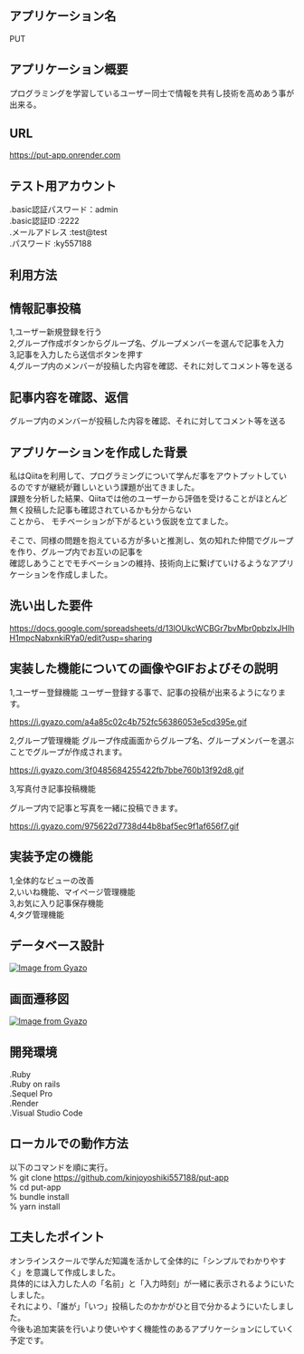アプリケーション名  
---
PUT  

アプリケーション概要
----------------

プログラミングを学習しているユーザー同士で情報を共有し技術を高めあう事が出来る。

URL
----------------

https://put-app.onrender.com


テスト用アカウント
----------------

.basic認証パスワード：admin  
.basic認証ID      :2222  
.メールアドレス     :test@test  
.パスワード        :ky557188  



利用方法
----  


情報記事投稿
----------------

1,ユーザー新規登録を行う  
2,グループ作成ボタンからグループ名、グループメンバーを選んで記事を入力  
3,記事を入力したら送信ボタンを押す  
4,グループ内のメンバーが投稿した内容を確認、それに対してコメント等を送る  

記事内容を確認、返信
-----------------

グループ内のメンバーが投稿した内容を確認、それに対してコメント等を送る

アプリケーションを作成した背景
-----------------

私はQiitaを利用して、プログラミングについて学んだ事をアウトプットしているのですが継続が難しいという課題が出てきました。   
課題を分析した結果、Qiitaでは他のユーザーから評価を受けることがほとんど無く投稿した記事も確認されているかも分からない  
ことから、
モチベーションが下がるという仮説を立てました。 

そこで、同様の問題を抱えている方が多いと推測し、気の知れた仲間でグループを作り、グループ内でお互いの記事を  
確認しあうことでモチベーションの維持、技術向上に繋げていけるようなアプリケーションを作成しました。

洗い出した要件
---------------- 

https://docs.google.com/spreadsheets/d/13lOUkcWCBGr7bvMbr0pbzIxJHIhH1mpcNabxnkiRYa0/edit?usp=sharing


実装した機能についての画像やGIFおよびその説明
----------------

1,ユーザー登録機能
ユーザー登録する事で、記事の投稿が出来るようになります。


https://i.gyazo.com/a4a85c02c4b752fc56386053e5cd395e.gif

2,グループ管理機能
グループ作成画面からグループ名、グループメンバーを選ぶことでグループが作成されます。

https://i.gyazo.com/3f0485684255422fb7bbe760b13f92d8.gif


3,写真付き記事投稿機能

グループ内で記事と写真を一緒に投稿できます。

https://i.gyazo.com/975622d7738d44b8baf5ec9f1af656f7.gif

実装予定の機能
----------------

1,全体的なビューの改善  
2,いいね機能、マイページ管理機能  
3,お気に入り記事保存機能  
4,タグ管理機能  

データベース設計
---------------

[![Image from Gyazo](https://i.gyazo.com/8ae8074696c99ce59f33107a93609bee.png)](https://gyazo.com/8ae8074696c99ce59f33107a93609bee)

画面遷移図
---------------

[![Image from Gyazo](https://i.gyazo.com/b2c58e19ddb61a91b42876afd544d6ec.png)](https://gyazo.com/b2c58e19ddb61a91b42876afd544d6ec)


開発環境
---------------

.Ruby  
.Ruby on rails  
.Sequel Pro  
.Render  
.Visual Studio Code  


ローカルでの動作方法
---------------

以下のコマンドを順に実行。  
% git clone https://github.com/kinjoyoshiki557188/put-app  
% cd put-app  
% bundle install  
% yarn install  

工夫したポイント
----------------

オンラインスクールで学んだ知識を活かして全体的に「シンプルでわかりやすく」を意識して作成しました。  
具体的には入力した人の「名前」と「入力時刻」が一緒に表示されるようにいたしました。  
それにより、「誰が」「いつ」投稿したのかかがひと目で分かるようにいたしました。  
今後も追加実装を行いより使いやすく機能性のあるアプリケーションにしていく予定です。